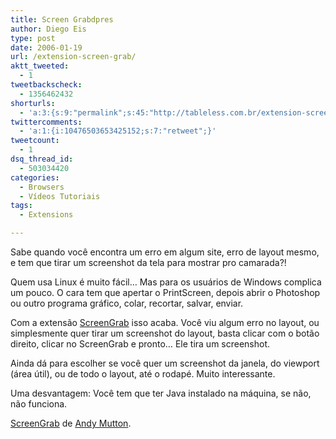 ```yaml
---
title: Screen Grabdpres
author: Diego Eis
type: post
date: 2006-01-19
url: /extension-screen-grab/
aktt_tweeted:
  - 1
tweetbackscheck:
  - 1356462432
shorturls:
  - 'a:3:{s:9:"permalink";s:45:"http://tableless.com.br/extension-screen-grab";s:7:"tinyurl";s:26:"http://tinyurl.com/42z6dmc";s:4:"isgd";s:19:"http://is.gd/zAFH08";}'
twittercomments:
  - 'a:1:{i:10476503653425152;s:7:"retweet";}'
tweetcount:
  - 1
dsq_thread_id:
  - 503034420
categories:
  - Browsers
  - Vídeos Tutoriais
tags:
  - Extensions

---
```

Sabe quando você encontra um erro em algum site, erro de layout mesmo, e tem que tirar um screenshot da tela para mostrar pro camarada?!
  
Quem usa Linux é muito fácil&#8230; Mas para os usuários de Windows complica um pouco. O cara tem que apertar o PrintScreen, depois abrir o Photoshop ou outro programa gráfico, colar, recortar, salvar, enviar.
  
Com a extensão [ScreenGrab][1] isso acaba. Você viu algum erro no layout, ou simplesmente quer tirar um screenshot do layout, basta clicar com o botão direito, clicar no ScreenGrab e pronto&#8230; Ele tira um screenshot.

<!--more-->Ainda dá para escolher se você quer um screenshot da janela, do viewport (área útil), ou de todo o layout, até o rodapé. Muito interessante.


  
Uma desvantagem: Você tem que ter Java instalado na máquina, se não, não funciona.

[ScreenGrab][1] de [Andy Mutton][2].

 [1]: https://addons.mozilla.org/extensions/moreinfo.php?id=1146&application=firefox
 [2]: https://addons.mozilla.org/extensions/authorprofiles.php?application=firefox&id=5266